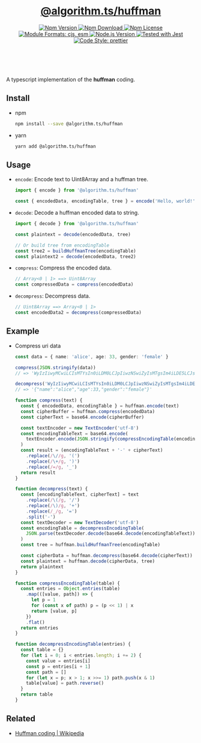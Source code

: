 <header>
  <h1 align="center">
    <a href="https://github.com/guanghechen/algorithm.ts/tree/main/packages/huffman#readme">@algorithm.ts/huffman</a>
  </h1>
  <div align="center">
    <a href="https://www.npmjs.com/package/@algorithm.ts/huffman">
      <img
        alt="Npm Version"
        src="https://img.shields.io/npm/v/@algorithm.ts/huffman.svg"
      />
    </a>
    <a href="https://www.npmjs.com/package/@algorithm.ts/huffman">
      <img
        alt="Npm Download"
        src="https://img.shields.io/npm/dm/@algorithm.ts/huffman.svg"
      />
    </a>
    <a href="https://www.npmjs.com/package/@algorithm.ts/huffman">
      <img
        alt="Npm License"
        src="https://img.shields.io/npm/l/@algorithm.ts/huffman.svg"
      />
    </a>
    <a href="#install">
      <img
        alt="Module Formats: cjs, esm"
        src="https://img.shields.io/badge/module_formats-cjs%2C%20esm-green.svg"
      />
    </a>
    <a href="https://github.com/nodejs/node">
      <img
        alt="Node.js Version"
        src="https://img.shields.io/node/v/@algorithm.ts/huffman"
      />
    </a>
    <a href="https://github.com/facebook/jest">
      <img
        alt="Tested with Jest"
        src="https://img.shields.io/badge/tested_with-jest-9c465e.svg"
      />
    </a>
    <a href="https://github.com/prettier/prettier">
      <img
        alt="Code Style: prettier"
        src="https://img.shields.io/badge/code_style-prettier-ff69b4.svg?style=flat-square"
      />
    </a>
  </div>
</header>
<br/>


A typescript implementation of the **huffman** coding.


## Install

* npm

  ```bash
  npm install --save @algorithm.ts/huffman
  ```

* yarn

  ```bash
  yarn add @algorithm.ts/huffman
  ```


## Usage

* `encode`: Encode text to Uint8Array and a huffman tree.

  ```typescript
  import { encode } from '@algorithm.ts/huffman'

  const { encodedData, encodingTable, tree } = encode('Hello, world!')
  ```

* `decode`: Decode a huffman encoded data to string.

  ```typescript
  import { decode } from '@algorithm.ts/huffman'

  const plaintext = decode(encodedData, tree)

  // Or build tree from encodingTable
  const tree2 = buildHuffmanTree(encodingTable)
  const plaintext2 = decode(encodedData, tree2)
  ```

* `compress`: Compress the encoded data.

  ```typescript
  // Array<0 | 1> ==> Uint8Array
  const compressedData = compress(encodedData)
  ```

* `decompress`: Decompress data.

  ```typescript
  // Uint8Array ==> Array<0 | 1>
  const encodedData2 = decompress(compressedData)
  ```


## Example

* Compress uri data

  ```typescript
  const data = { name: 'alice', age: 33, gender: 'female' }

  compress(JSON.stringify(data))
  // => 'WyIzIiwyMCwiLCIsMTYsIn0iLDM0LCJpIiwzNSwiZyIsMTgsIm4iLDE5LCJsIiwyMSwiciIsNDQsImMiLDkwLCJkIiw5MSwiOiIsMjMsIlwiIiw2LCJlIiwxNCwiYSIsMzAsInsiLDEyNCwiZiIsMTI1LCJtIiw2M10_-BvI)(p7lG1oLi06IEWNvMnvd(l0C'

  decompress('WyIzIiwyMCwiLCIsMTYsIn0iLDM0LCJpIiwzNSwiZyIsMTgsIm4iLDE5LCJsIiwyMSwiciIsNDQsImMiLDkwLCJkIiw5MSwiOiIsMjMsIlwiIiw2LCJlIiwxNCwiYSIsMzAsInsiLDEyNCwiZiIsMTI1LCJtIiw2M10_-BvI)(p7lG1oLi06IEWNvMnvd(l0C')
  // => '{"name":"alice","age":33,"gender":"female"}'

  function compress(text) {
    const { encodedData, encodingTable } = huffman.encode(text)
    const cipherBuffer = huffman.compress(encodedData)
    const cipherText = base64.encode(cipherBuffer)

    const textEncoder = new TextEncoder('utf-8')
    const encodingTableText = base64.encode(
      textEncoder.encode(JSON.stringify(compressEncodingTable(encodingTable))),
    )
    const result = (encodingTableText + '-' + cipherText)
      .replace(/\//g, '(')
      .replace(/\+/g, ')')
      .replace(/=/g, '_')
    return result
  }

  function decompress(text) {
    const [encodingTableText, cipherText] = text
      .replace(/\(/g, '/')
      .replace(/\)/g, '+')
      .replace(/_/g, '=')
      .split('-')
    const textDecoder = new TextDecoder('utf-8')
    const encodingTable = decompressEncodingTable(
      JSON.parse(textDecoder.decode(base64.decode(encodingTableText))),
    )
    const tree = huffman.buildHuffmanTree(encodingTable)

    const cipherData = huffman.decompress(base64.decode(cipherText))
    const plaintext = huffman.decode(cipherData, tree)
    return plaintext
  }

  function compressEncodingTable(table) {
    const entries = Object.entries(table)
      .map(([value, path]) => {
        let p = 1
        for (const x of path) p = (p << 1) | x
        return [value, p]
      })
      .flat()
    return entries
  }

  function decompressEncodingTable(entries) {
    const table = {}
    for (let i = 0; i < entries.length; i += 2) {
      const value = entries[i]
      const p = entries[i + 1]
      const path = []
      for (let x = p; x > 1; x >>= 1) path.push(x & 1)
      table[value] = path.reverse()
    }
    return table
  }
  ```


## Related

* [Huffman coding | Wikipedia](https://en.wikipedia.org/wiki/Huffman_coding)


[homepage]: https://github.com/guanghechen/algorithm.ts/tree/main/packages/huffman#readme
